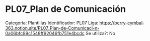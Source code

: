# PL07_Plan de Comunicación

Categoría: Plantillas
Identificador: PL07
Liga: https://berry-cymbal-363.notion.site/PL07_Plan-de-Comunicaci-n-0a06bfc99c1548ff92046fb751e4bcdc
Se utiliza?: No
